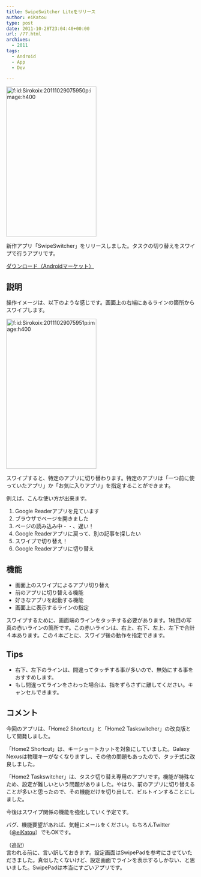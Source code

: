 ```yaml
---
title: SwipeSwitcher Liteをリリース
author: eiKatou
type: post
date: 2011-10-28T23:04:40+00:00
url: /77.html
archives:
  - 2011
tags:
  - Android
  - App
  - Dev

---
```

<div class="section">
  <p>
    <a class="hatena-fotolife" href="http://f.hatena.ne.jp/Sirokoix/20111029075950" target="_blank"><img class="hatena-fotolife" title="f:id:Sirokoix:20111029075950p:image:h400" src="http://cdn-ak.f.st-hatena.com/images/fotolife/S/Sirokoix/20111029/20111029075950.png" alt="f:id:Sirokoix:20111029075950p:image:h400" width="240" height="400" /></a>
  </p>
  
  <p>
    新作アプリ「SwipeSwitcher」をリリースしました。タスクの切り替えをスワイプで行うアプリです。
  </p>
  
  <p>
    <a href="https://market.android.com/details?id=com.appspot.eikatou0.ss" target="_blank">ダウンロード（Androidマーケット）</a>
  </p>
  
  <h2>
    説明
  </h2>
  
  <p>
    操作イメージは、以下のような感じです。画面上の右端にあるラインの箇所からスワイプします。
  </p>
  
  <p>
    <a class="hatena-fotolife" href="http://f.hatena.ne.jp/Sirokoix/20111029075951" target="_blank"><img class="hatena-fotolife" title="f:id:Sirokoix:20111029075951p:image:h400" src="http://cdn-ak.f.st-hatena.com/images/fotolife/S/Sirokoix/20111029/20111029075951.png" alt="f:id:Sirokoix:20111029075951p:image:h400" width="240" height="400" /></a>
  </p>
  
  <p>
    スワイプすると、特定のアプリに切り替わります。特定のアプリは「一つ前に使っていたアプリ」か「お気に入りアプリ」を指定することができます。
  </p>
  
  <p>
    例えば、こんな使い方が出来ます。
  </p>
  
  <p>
    <!--more-->
  </p>
  
  <ol>
    <li>
      Google Readerアプリを見ています
    </li>
    <li>
      ブラウザでページを開きました
    </li>
    <li>
      ページの読み込み中・・、遅い！
    </li>
    <li>
      Google Readerアプリに戻って、別の記事を探したい
    </li>
    <li>
      スワイプで切り替え！
    </li>
    <li>
      Google Readerアプリに切り替え
    </li>
  </ol>
  
  <h2>
    機能
  </h2>
  
  <ul>
    <li>
      画面上のスワイプによるアプリ切り替え
    </li>
    <li>
      前のアプリに切り替える機能
    </li>
    <li>
      好きなアプリを起動する機能
    </li>
    <li>
      画面上に表示するラインの指定
    </li>
  </ul>
  
  <p>
    スワイプするために、画面端のラインをタッチする必要があります。1枚目の写真の赤いラインの箇所です。この赤いラインは、右上、右下、左上、左下で合計４本あります。この４本ごとに、スワイプ後の動作を指定できます。
  </p>
  
  <h2>
    Tips
  </h2>
  
  <ul>
    <li>
      右下、左下のラインは、間違ってタッチする事が多いので、無効にする事をおすすめします。
    </li>
    <li>
      もし間違ってラインをさわった場合は、指をずらさずに離してください。キャンセルできます。
    </li>
  </ul>
  
  <h2>
    コメント
  </h2>
  
  <p>
    今回のアプリは、「Home2 Shortcut」と「Home2 Taskswitcher」の改良版として開発しました。
  </p>
  
  <p>
    「Home2 Shortcut」は、キーショートカットを対象にしていました。Galaxy Nexusは物理キーがなくなりますし、その他の問題もあったので、タッチ式に改良しました。
  </p>
  
  <p>
    「Home2 Taskswitcher」は、タスク切り替え専用のアプリです。機能が特殊なため、設定が難しいという問題がありました。やはり、前のアプリに切り替えることが多いと思ったので、その機能だけを切り出して、ビルトインすることにしました。
  </p>
  
  <p>
    今後はスワイプ関係の機能を強化していく予定です。
  </p>
  
  <p>
    バグ、機能要望があれば、気軽にメールをください。もちろんTwitter（<a href="https://twitter.com/#!/eiKatou" target="_blank">@eiKatou</a>）でもOKです。
  </p>
  
  <p>
    （追記）<br /> 言われる前に、言い訳しておきます。設定画面はSwipePadを参考にさせていただきました。真似したくないけど、設定画面でラインを表示するしかない、と思いました。SwipePadは本当にすごいアプリです。
  </p>
</div>
